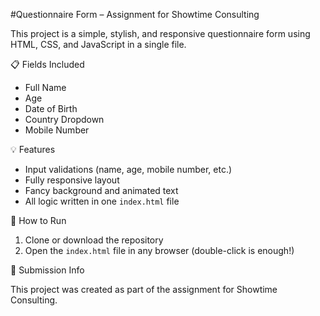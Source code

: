 #Questionnaire Form – Assignment for Showtime Consulting

This project is a simple, stylish, and responsive questionnaire form using HTML, CSS, and JavaScript in a single file.

 📋 Fields Included

- Full Name
- Age
- Date of Birth
- Country Dropdown
- Mobile Number

 💡 Features

- Input validations (name, age, mobile number, etc.)
- Fully responsive layout
- Fancy background and animated text
- All logic written in one `index.html` file

 🚀 How to Run

1. Clone or download the repository
2. Open the `index.html` file in any browser (double-click is enough!)

🧾 Submission Info

This project was created as part of the assignment for Showtime Consulting.
